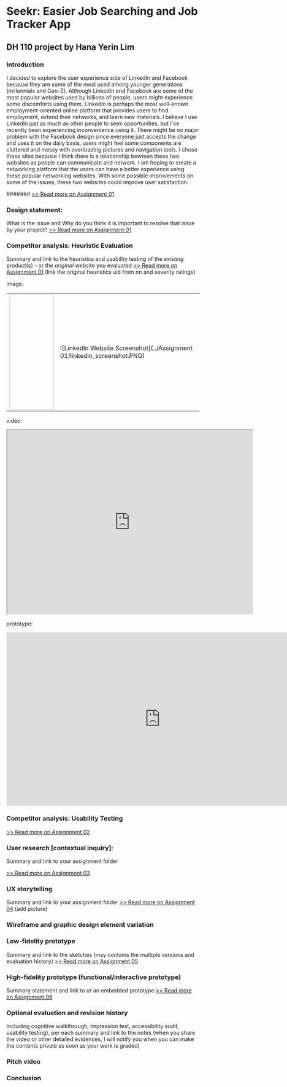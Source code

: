 # Seekr: Easier Job Searching and Job Tracker App 
## DH 110 project by Hana Yerin Lim

### Introduction
I decided to explore the user experience side of LinkedIn and Facebook because they are some of the most used among younger generations (millennials and Gen-Z). Although LinkedIn and Facebook are some of the most popular websites used by billions of people, users might experience some discomforts using them. LinkedIn is perhaps the most well-known employment-oriented online platform that provides users to find employment, extend their networks, and learn new materials. I believe I use LinkedIn just as much as other people to seek opportunities, but I've recently been experiencing inconvenience using it. There might be no major problem with the Facebook design since everyone just accepts the change and uses it on the daily basis, users might feel some components are cluttered and messy with overloading pictures and navigation tools. I chose these sites because I think there is a relationship bewteen these two websites as people can communicate and network. I am hoping to create a networking platform that the users can have a better experience using these popular networking websites. With some possible improvements on some of the issues, these two websites could improve user satisfaction.

####### [>> Read more on Assignment 01](https://github.com/pioneer0317/DH110-HANALIM/tree/main/Assignments/Assignment%2001)

### Design statement: 
What is the issue and Why do you think it is important to resolve that issue by your project? 
[>> Read more on Assignment 01](https://github.com/pioneer0317/DH110-HANALIM/tree/main/Assignments/Assignment%2001)

### Competitor analysis: Heuristic Evaluation
Summary and link to the heuristics and usability testing of the *existing* product(s) - or the *original* website you evaluated
[>> Read more on Assignment 01](https://github.com/pioneer0317/DH110-HANALIM/tree/main/Assignments/Assignment%2001)
(link the original heuristics uid from nn and severity ratings) 

image:


<table>
<tr>
  <td><img height = "300px" width = "300px" scr = "link"> </td>
 
  <td>
![LinkedIn Website Screenshot](../Assignment 01/linkedin_screenshot.PNG)
  </td>
  </tr>
</table>


video: 

<iframe src="https://drive.google.com/file/d/1fOssZoGpLwAStUdFeNEblGfDfpbNXsKm/preview" width="640" height="480"></iframe>


prototype: 
<iframe style="border: 1px solid rgba(0, 0, 0, 0.1);" width="800" height="450" src="https://www.figma.com/embed?embed_host=share&url=https%3A%2F%2Fwww.figma.com%2Fproto%2F3CAInlTR5tkgpOg2rRfaUm%2FDH-110-Wireflow-V1%3Fnode-id%3D55%253A0%26scaling%3Dscale-down%26page-id%3D0%253A1" allowfullscreen></iframe>


### Competitor analysis: Usability Testing 

[>> Read more on Assignment 02](https://github.com/pioneer0317/DH110-HANALIM/tree/main/Assignments/Assignment%2002)

### User research [contextual inquiry]:
Summary and link to your assignment folder

[>> Read more on Assignment 03](https://github.com/pioneer0317/DH110-HANALIM/tree/main/Assignments/Assignment%2003)

### UX storytelling 
Summary and link to your assignment folder
[>> Read more on Assignment 04](https://github.com/pioneer0317/DH110-HANALIM/tree/main/Assignments/Assignment%2004)
(add picture)

### Wireframe and graphic design element variation


### Low-fidelity prototype 
Summary and link to the sketches (may contains the multiple versions and evaluation history)
[>> Read more on Assignment 05](https://github.com/pioneer0317/DH110-HANALIM/tree/main/Assignments/Assignment%2005)

### High-fidelity prototype (functional/interactive prototype)
Summary statement and link to or an embedded prototype
[>> Read more on Assignment 06](https://github.com/pioneer0317/DH110-HANALIM/tree/main/Assignments/Assignment%2006)

### Optional evaluation and revision history 
Including cognitive walkthrough; impression test, accessibility audit, usability testing), per each summary and link to the notes (when you share the video or other detailed evidences, I will notify you when you can make the contents private as soon as your work is graded)

### Pitch video 

### Conclusion
